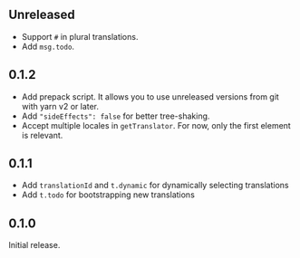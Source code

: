 ## Unreleased

- Support `#` in plural translations.
- Add `msg.todo`.

## 0.1.2

- Add prepack script. It allows you to use unreleased versions from git with yarn v2 or later.
- Add `"sideEffects": false` for better tree-shaking.
- Accept multiple locales in `getTranslator`. For now, only the first element is relevant.

## 0.1.1

- Add `translationId` and `t.dynamic` for dynamically selecting translations
- Add `t.todo` for bootstrapping new translations

## 0.1.0

Initial release.

